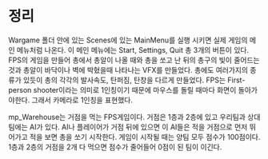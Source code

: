 # 정리
Wargame 폴더 안에 있는 Scenes에 있는 MainMenu를 실행 시키면 실제 게임의 메인 메뉴처럼 나온다. 이 메인 메뉴에는 Start, Settings, Quit 총 3개의 버튼이 있다. 
FPS의 게임을 만들어 총에서 총알이 나올 때와 총을 쏘고 난 뒤의 총구의 빛이 줄어드는 것과 총알이 바닥이나 벽에 박혔을때 나타나는 VFX를 만들었다.
총에도 여러가지의 종류가 있듯이 총의 각각의 발사속도, 탄퍼짐, 탄창을 다르게 만들었다.
FPS는 First-person shooter이라는 의미로 1인칭이기 때문에 마우스를 돌릴 때마다 화면이 돌아가야한다. 그래서 카메라로 1인칭을 표현했다.

mp_Warehouse는 거점을 먹는 FPS게임이다. 거점은 1층과 2층에 있고 우리팀과 상대팀에는 AI가 있다.  AI나 플레이어가 거점 뒤에 있으면  이 AI들은 적을 거점으로 먼저 뛰어가고 적을 보면 총을 쏘기 시작한다.
게임이 시작될 때는 양팀 모두 점수가 100점이다. 1층과 2층의 거점을 2개 다 먹으면 점수가 줄어들어 0점이 된 팀이 이긴다.
